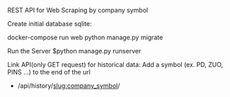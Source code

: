 REST API for Web Scraping by company symbol

Create initial database sqlite:

docker-compose run web python manage.py migrate

Run the Server
$python manage.py runserver

Link API(only GET request) for historical data:
Add a symbol (ex. PD, ZUO, PINS ...) to the end of the url

- /api/history/<slug:company_symbol>/

